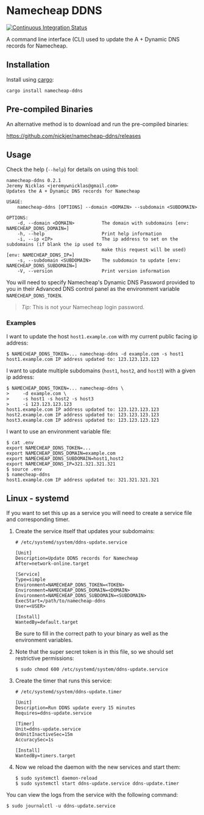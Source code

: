 # Namecheap DDNS

[![Continuous Integration Status](https://github.com/nickjer/namecheap-ddns/workflows/Continuous%20integration/badge.svg)](https://github.com/nickjer/namecheap-ddns/actions)

A command line interface (CLI) used to update the A + Dynamic DNS records for
Namecheap.

## Installation

Install using [cargo]:

```shell
cargo install namecheap-ddns
```

## Pre-compiled Binaries

An alternative method is to download and run the pre-compiled binaries:

https://github.com/nickjer/namecheap-ddns/releases

## Usage

Check the help (`--help`) for details on using this tool:

```shell
namecheap-ddns 0.2.1
Jeremy Nicklas <jeremywnicklas@gmail.com>
Updates the A + Dynamic DNS records for Namecheap

USAGE:
    namecheap-ddns [OPTIONS] --domain <DOMAIN> --subdomain <SUBDOMAIN>

OPTIONS:
    -d, --domain <DOMAIN>          The domain with subdomains [env: NAMECHEAP_DDNS_DOMAIN=]
    -h, --help                     Print help information
    -i, --ip <IP>                  The ip address to set on the subdomains (if blank the ip used to
                                   make this request will be used) [env: NAMECHEAP_DDNS_IP=]
    -s, --subdomain <SUBDOMAIN>    The subdomain to update [env: NAMECHEAP_DDNS_SUBDOMAIN=]
    -V, --version                  Print version information
```

You will need to specify Namecheap's Dynamic DNS Password provided to you in
their Advanced DNS control panel as the environment variable
`NAMECHEAP_DDNS_TOKEN`.

> *Tip:* This is not your Namecheap login password.

### Examples

I want to update the host `host1.example.com` with my current public facing ip
address:

```console
$ NAMECHEAP_DDNS_TOKEN=... namecheap-ddns -d example.com -s host1
host1.example.com IP address updated to: 123.123.123.123
```

I want to update multiple subdomains (`host1`, `host2`, and `host3`) with a
given ip address:

```console
$ NAMECHEAP_DDNS_TOKEN=... namecheap-ddns \
>     -d example.com \
>     -s host1 -s host2 -s host3
>     -i 123.123.123.123
host1.example.com IP address updated to: 123.123.123.123
host2.example.com IP address updated to: 123.123.123.123
host3.example.com IP address updated to: 123.123.123.123
```

I want to use an environment variable file:

```console
$ cat .env
export NAMECHEAP_DDNS_TOKEN=...
export NAMECHEAP_DDNS_DOMAIN=example.com
export NAMECHEAP_DDNS_SUBDOMAIN=host1,host2
export NAMECHEAP_DDNS_IP=321.321.321.321
$ source .env
$ namecheap-ddns
host1.example.com IP address updated to: 321.321.321.321
```

## Linux - systemd

If you want to set this up as a service you will need to create a service file
and corresponding timer.

1. Create the service itself that updates your subdomains:

   ```desktop
   # /etc/systemd/system/ddns-update.service

   [Unit]
   Description=Update DDNS records for Namecheap
   After=network-online.target

   [Service]
   Type=simple
   Environment=NAMECHEAP_DDNS_TOKEN=<TOKEN>
   Environment=NAMECHEAP_DDNS_DOMAIN=<DOMAIN>
   Environment=NAMECHEAP_DDNS_SUBDOMAIN=<SUBDOMAIN>
   ExecStart=/path/to/namecheap-ddns
   User=<USER>

   [Install]
   WantedBy=default.target
   ```

   Be sure to fill in the correct path to your binary as well as the
   environment variables.

2. Note that the super secret token is in this file, so we should set
   restrictive permissions:

   ```console
   $ sudo chmod 600 /etc/systemd/system/ddns-update.service
   ```

3. Create the timer that runs this service:

   ```desktop
   # /etc/systemd/system/ddns-update.timer

   [Unit]
   Description=Run DDNS update every 15 minutes
   Requires=ddns-update.service

   [Timer]
   Unit=ddns-update.service
   OnUnitInactiveSec=15m
   AccuracySec=1s

   [Install]
   WantedBy=timers.target
   ```

4. Now we reload the daemon with the new services and start them:

   ```console
   $ sudo systemctl daemon-reload
   $ sudo systemctl start ddns-update.service ddns-update.timer
   ```

You can view the logs from the service with the following command:

```console
$ sudo journalctl -u ddns-update.service
```

[cargo]: https://doc.rust-lang.org/cargo/
